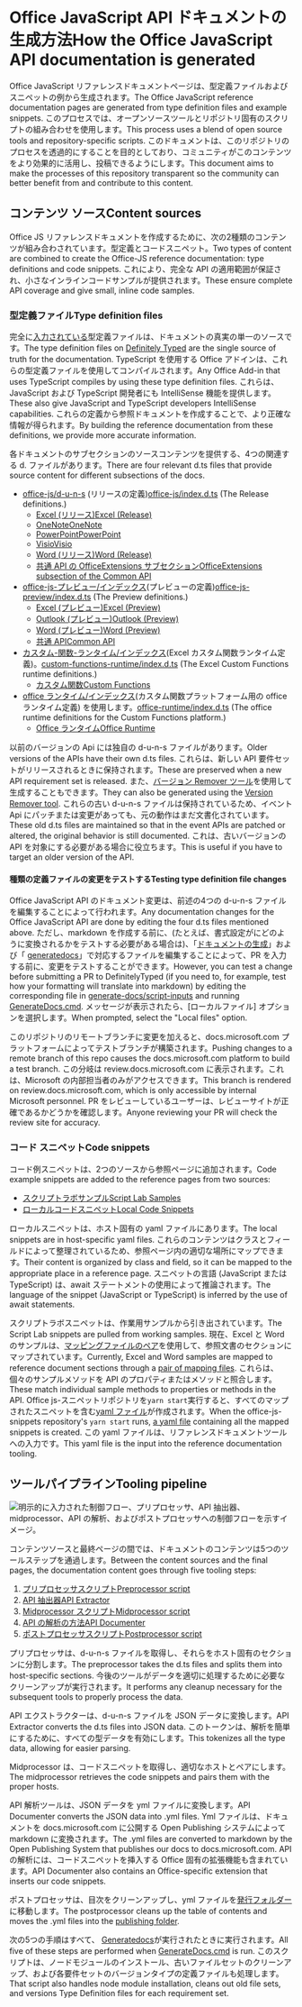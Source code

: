 # <a name="how-the-office-javascript-api-documentation-is-generated"></a><span data-ttu-id="0832a-101">Office JavaScript API ドキュメントの生成方法</span><span class="sxs-lookup"><span data-stu-id="0832a-101">How the Office JavaScript API documentation is generated</span></span>

<span data-ttu-id="0832a-102">Office JavaScript リファレンスドキュメントページは、型定義ファイルおよびスニペットの例から生成されます。</span><span class="sxs-lookup"><span data-stu-id="0832a-102">The Office JavaScript reference documentation pages are generated from type definition files and example snippets.</span></span> <span data-ttu-id="0832a-103">このプロセスでは、オープンソースツールとリポジトリ固有のスクリプトの組み合わせを使用します。</span><span class="sxs-lookup"><span data-stu-id="0832a-103">This process uses a blend of open source tools and repository-specific scripts.</span></span> <span data-ttu-id="0832a-104">このドキュメントは、このリポジトリのプロセスを透過的にすることを目的としており、コミュニティがこのコンテンツをより効果的に活用し、投稿できるようにします。</span><span class="sxs-lookup"><span data-stu-id="0832a-104">This document aims to make the processes of this repository transparent so the community can better benefit from and contribute to this content.</span></span>

## <a name="content-sources"></a><span data-ttu-id="0832a-105">コンテンツ ソース</span><span class="sxs-lookup"><span data-stu-id="0832a-105">Content sources</span></span>

<span data-ttu-id="0832a-106">Office JS リファレンスドキュメントを作成するために、次の2種類のコンテンツが組み合わされています。型定義とコードスニペット。</span><span class="sxs-lookup"><span data-stu-id="0832a-106">Two types of content are combined to create the Office-JS reference documentation: type definitions and code snippets.</span></span> <span data-ttu-id="0832a-107">これにより、完全な API の適用範囲が保証され、小さなインラインコードサンプルが提供されます。</span><span class="sxs-lookup"><span data-stu-id="0832a-107">These ensure complete API coverage and give small, inline code samples.</span></span>

### <a name="type-definition-files"></a><span data-ttu-id="0832a-108">型定義ファイル</span><span class="sxs-lookup"><span data-stu-id="0832a-108">Type definition files</span></span>

<span data-ttu-id="0832a-109">完全に[入力されている](https://github.com/DefinitelyTyped/DefinitelyTyped)型定義ファイルは、ドキュメントの真実の単一のソースです。</span><span class="sxs-lookup"><span data-stu-id="0832a-109">The type definition files on [Definitely Typed](https://github.com/DefinitelyTyped/DefinitelyTyped) are the single source of truth for the documentation.</span></span> <span data-ttu-id="0832a-110">TypeScript を使用する Office アドインは、これらの型定義ファイルを使用してコンパイルされます。</span><span class="sxs-lookup"><span data-stu-id="0832a-110">Any Office Add-in that uses TypeScript compiles by using these type definition files.</span></span> <span data-ttu-id="0832a-111">これらは、JavaScript および TypeScript 開発者にも IntelliSense 機能を提供します。</span><span class="sxs-lookup"><span data-stu-id="0832a-111">These also give JavaScript and TypeScript developers IntelliSense capabilities.</span></span> <span data-ttu-id="0832a-112">これらの定義から参照ドキュメントを作成することで、より正確な情報が得られます。</span><span class="sxs-lookup"><span data-stu-id="0832a-112">By building the reference documentation from these definitions, we provide more accurate information.</span></span>

<span data-ttu-id="0832a-113">各ドキュメントのサブセクションのソースコンテンツを提供する、4つの関連する d. ファイルがあります。</span><span class="sxs-lookup"><span data-stu-id="0832a-113">There are four relevant d.ts files that provide source content for different subsections of the docs.</span></span>

- <span data-ttu-id="0832a-114">[office-js/d-u-n-s](https://raw.githubusercontent.com/DefinitelyTyped/DefinitelyTyped/master/types/office-js/index.d.ts) (リリースの定義)</span><span class="sxs-lookup"><span data-stu-id="0832a-114">[office-js/index.d.ts](https://raw.githubusercontent.com/DefinitelyTyped/DefinitelyTyped/master/types/office-js/index.d.ts) (The Release definitions.)</span></span>
  - [<span data-ttu-id="0832a-115">Excel (リリース)</span><span class="sxs-lookup"><span data-stu-id="0832a-115">Excel (Release)</span></span>](https://docs.microsoft.com/javascript/api/excel_release)
  - [<span data-ttu-id="0832a-116">OneNote</span><span class="sxs-lookup"><span data-stu-id="0832a-116">OneNote</span></span>](https://docs.microsoft.com/javascript/api/onenote)
  - [<span data-ttu-id="0832a-117">PowerPoint</span><span class="sxs-lookup"><span data-stu-id="0832a-117">PowerPoint</span></span>](https://docs.microsoft.com/javascript/api/powerpoint)
  - [<span data-ttu-id="0832a-118">Visio</span><span class="sxs-lookup"><span data-stu-id="0832a-118">Visio</span></span>](https://docs.microsoft.com/javascript/api/visio)
  - [<span data-ttu-id="0832a-119">Word (リリース)</span><span class="sxs-lookup"><span data-stu-id="0832a-119">Word (Release)</span></span>](https://docs.microsoft.com/javascript/api/word_release)
  - [<span data-ttu-id="0832a-120">共通 API の OfficeExtensions サブセクション</span><span class="sxs-lookup"><span data-stu-id="0832a-120">OfficeExtensions subsection of the Common API</span></span>](https://docs.microsoft.com/javascript/api/office)
- <span data-ttu-id="0832a-121">[office-js-プレビュー/インデックス](https://raw.githubusercontent.com/DefinitelyTyped/DefinitelyTyped/master/types/office-js-preview/index.d.ts)(プレビューの定義)</span><span class="sxs-lookup"><span data-stu-id="0832a-121">[office-js-preview/index.d.ts](https://raw.githubusercontent.com/DefinitelyTyped/DefinitelyTyped/master/types/office-js-preview/index.d.ts) (The Preview definitions.)</span></span>
  - [<span data-ttu-id="0832a-122">Excel (プレビュー)</span><span class="sxs-lookup"><span data-stu-id="0832a-122">Excel (Preview)</span></span>](https://docs.microsoft.com/javascript/api/excel)
  - [<span data-ttu-id="0832a-123">Outlook (プレビュー)</span><span class="sxs-lookup"><span data-stu-id="0832a-123">Outlook (Preview)</span></span>](https://docs.microsoft.com/javascript/api/outlook)
  - [<span data-ttu-id="0832a-124">Word (プレビュー)</span><span class="sxs-lookup"><span data-stu-id="0832a-124">Word (Preview)</span></span>](https://docs.microsoft.com/javascript/api/word)
  - [<span data-ttu-id="0832a-125">共通 API</span><span class="sxs-lookup"><span data-stu-id="0832a-125">Common API</span></span>](https://docs.microsoft.com/javascript/api/office)
- <span data-ttu-id="0832a-126">[カスタム-関数-ランタイム/インデックス](https://github.com/DefinitelyTyped/DefinitelyTyped/blob/master/types/custom-functions-runtime/index.d.ts)(Excel カスタム関数ランタイム定義)。</span><span class="sxs-lookup"><span data-stu-id="0832a-126">[custom-functions-runtime/index.d.ts](https://github.com/DefinitelyTyped/DefinitelyTyped/blob/master/types/custom-functions-runtime/index.d.ts) (The Excel Custom Functions runtime definitions.)</span></span>
  - [<span data-ttu-id="0832a-127">カスタム関数</span><span class="sxs-lookup"><span data-stu-id="0832a-127">Custom Functions</span></span>](https://docs.microsoft.com/javascript/api/custom-functions-runtime)
- <span data-ttu-id="0832a-128">[office ランタイム/インデックス](https://github.com/DefinitelyTyped/DefinitelyTyped/blob/master/types/office-runtime/index.d.ts)(カスタム関数プラットフォーム用の office ランタイム定義) を使用します。</span><span class="sxs-lookup"><span data-stu-id="0832a-128">[office-runtime/index.d.ts](https://github.com/DefinitelyTyped/DefinitelyTyped/blob/master/types/office-runtime/index.d.ts) (The office runtime definitions for the Custom Functions platform.)</span></span>
  - [<span data-ttu-id="0832a-129">Office ランタイム</span><span class="sxs-lookup"><span data-stu-id="0832a-129">Office Runtime</span></span>](https://docs.microsoft.com/javascript/api/office-runtime)

<span data-ttu-id="0832a-130">以前のバージョンの Api には独自の d-u-n-s ファイルがあります。</span><span class="sxs-lookup"><span data-stu-id="0832a-130">Older versions of the APIs have their own d.ts files.</span></span> <span data-ttu-id="0832a-131">これらは、新しい API 要件セットがリリースされるときに保持されます。</span><span class="sxs-lookup"><span data-stu-id="0832a-131">These are preserved when a new API requirement set is released.</span></span> <span data-ttu-id="0832a-132">また、[バージョン Remover ツール](https://github.com/OfficeDev/office-js-docs-reference/blob/master/generate-docs/tools/VersionRemover.ts)を使用して生成することもできます。</span><span class="sxs-lookup"><span data-stu-id="0832a-132">They can also be generated using the [Version Remover tool](https://github.com/OfficeDev/office-js-docs-reference/blob/master/generate-docs/tools/VersionRemover.ts).</span></span> <span data-ttu-id="0832a-133">これらの古い d-u-n-s ファイルは保持されているため、イベント Api にパッチまたは変更があっても、元の動作はまだ文書化されています。</span><span class="sxs-lookup"><span data-stu-id="0832a-133">These old d.ts files are maintained so that in the event APIs are patched or altered, the original behavior is still documented.</span></span> <span data-ttu-id="0832a-134">これは、古いバージョンの API を対象にする必要がある場合に役立ちます。</span><span class="sxs-lookup"><span data-stu-id="0832a-134">This is useful if you have to target an older version of the API.</span></span>

#### <a name="testing-type-definition-file-changes"></a><span data-ttu-id="0832a-135">種類の定義ファイルの変更をテストする</span><span class="sxs-lookup"><span data-stu-id="0832a-135">Testing type definition file changes</span></span>

<span data-ttu-id="0832a-136">Office JavaScript API のドキュメント変更は、前述の4つの d-u-n-s ファイルを編集することによって行われます。</span><span class="sxs-lookup"><span data-stu-id="0832a-136">Any documentation changes for the Office JavaScript API are done by editing the four d.ts files mentioned above.</span></span> <span data-ttu-id="0832a-137">ただし、markdown を作成する前に、(たとえば、書式設定がにどのように変換されるかをテストする必要がある場合は)、「[ドキュメントの生成](https://github.com/OfficeDev/office-js-docs-reference/tree/master/generate-docs/script-inputs)」および「 [generatedocs](https://github.com/OfficeDev/office-js-docs-reference/blob/master/generate-docs/GenerateDocs.cmd)」で対応するファイルを編集することによって、PR を入力する前に、変更をテストすることができます。</span><span class="sxs-lookup"><span data-stu-id="0832a-137">However, you can test a change before submitting a PR to DefinitelyTyped (if you need to, for example, test how your formatting will translate into markdown) by editing the corresponding file in [generate-docs/script-inputs](https://github.com/OfficeDev/office-js-docs-reference/tree/master/generate-docs/script-inputs) and running [GenerateDocs.cmd](https://github.com/OfficeDev/office-js-docs-reference/blob/master/generate-docs/GenerateDocs.cmd).</span></span> <span data-ttu-id="0832a-138">メッセージが表示されたら、[ローカルファイル] オプションを選択します。</span><span class="sxs-lookup"><span data-stu-id="0832a-138">When prompted, select the "Local files" option.</span></span>

<span data-ttu-id="0832a-139">このリポジトリのリモートブランチに変更を加えると、docs.microsoft.com プラットフォームによってテストブランチが構築されます。</span><span class="sxs-lookup"><span data-stu-id="0832a-139">Pushing changes to a remote branch of this repo causes the docs.microsoft.com platform to build a test branch.</span></span> <span data-ttu-id="0832a-140">この分岐は review.docs.microsoft.com に表示されます。これは、Microsoft の内部担当者のみがアクセスできます。</span><span class="sxs-lookup"><span data-stu-id="0832a-140">This branch is rendered on review.docs.microsoft.com, which is only accessible by internal Microsoft personnel.</span></span> <span data-ttu-id="0832a-141">PR をレビューしているユーザーは、レビューサイトが正確であるかどうかを確認します。</span><span class="sxs-lookup"><span data-stu-id="0832a-141">Anyone reviewing your PR will check the review site for accuracy.</span></span>

### <a name="code-snippets"></a><span data-ttu-id="0832a-142">コード スニペット</span><span class="sxs-lookup"><span data-stu-id="0832a-142">Code snippets</span></span>

<span data-ttu-id="0832a-143">コード例スニペットは、2つのソースから参照ページに追加されます。</span><span class="sxs-lookup"><span data-stu-id="0832a-143">Code example snippets are added to the reference pages from two sources:</span></span>

- [<span data-ttu-id="0832a-144">スクリプトラボサンプル</span><span class="sxs-lookup"><span data-stu-id="0832a-144">Script Lab Samples</span></span>](https://github.com/OfficeDev/office-js-snippets)
- [<span data-ttu-id="0832a-145">ローカルコードスニペット</span><span class="sxs-lookup"><span data-stu-id="0832a-145">Local Code Snippets</span></span>](https://github.com/OfficeDev/office-js-docs-reference/tree/master/docs/code-snippets)

<span data-ttu-id="0832a-146">ローカルスニペットは、ホスト固有の yaml ファイルにあります。</span><span class="sxs-lookup"><span data-stu-id="0832a-146">The local snippets are in host-specific yaml files.</span></span> <span data-ttu-id="0832a-147">これらのコンテンツはクラスとフィールドによって整理されているため、参照ページ内の適切な場所にマップできます。</span><span class="sxs-lookup"><span data-stu-id="0832a-147">Their content is organized by class and field, so it can be mapped to the appropriate place in a reference page.</span></span> <span data-ttu-id="0832a-148">スニペットの言語 (JavaScript または TypeScript) は、await ステートメントの使用によって推論されます。</span><span class="sxs-lookup"><span data-stu-id="0832a-148">The language of the snippet (JavaScript or TypeScript) is inferred by the use of await statements.</span></span>

<span data-ttu-id="0832a-149">スクリプトラボスニペットは、作業用サンプルから引き出されています。</span><span class="sxs-lookup"><span data-stu-id="0832a-149">The Script Lab snippets are pulled from working samples.</span></span> <span data-ttu-id="0832a-150">現在、Excel と Word のサンプルは、[マッピングファイルのペア](https://github.com/OfficeDev/office-js-snippets/tree/master/snippet-extractor-metadata)を使用して、参照文書のセクションにマップされています。</span><span class="sxs-lookup"><span data-stu-id="0832a-150">Currently, Excel and Word samples are mapped to reference document sections through a [pair of mapping files](https://github.com/OfficeDev/office-js-snippets/tree/master/snippet-extractor-metadata).</span></span> <span data-ttu-id="0832a-151">これらは、個々のサンプルメソッドを API のプロパティまたはメソッドと照合します。</span><span class="sxs-lookup"><span data-stu-id="0832a-151">These match individual sample methods to properties or methods in the API.</span></span> <span data-ttu-id="0832a-152">Office js-スニペットリポジトリを`yarn start`実行すると、すべてのマップされたスニペットを含む[yaml ファイル](https://github.com/OfficeDev/office-js-snippets/blob/master/snippet-extractor-output/snippets.yaml)が作成されます。</span><span class="sxs-lookup"><span data-stu-id="0832a-152">When the office-js-snippets repository's `yarn start` runs, [a yaml file](https://github.com/OfficeDev/office-js-snippets/blob/master/snippet-extractor-output/snippets.yaml) containing all the mapped snippets is created.</span></span> <span data-ttu-id="0832a-153">この yaml ファイルは、リファレンスドキュメントツールへの入力です。</span><span class="sxs-lookup"><span data-stu-id="0832a-153">This yaml file is the input into the reference documentation tooling.</span></span>

## <a name="tooling-pipeline"></a><span data-ttu-id="0832a-154">ツールパイプライン</span><span class="sxs-lookup"><span data-stu-id="0832a-154">Tooling pipeline</span></span>

![明示的に入力された制御フロー、プリプロセッサ、API 抽出器、midprocessor、API の解析、およびポストプロセッサへの制御フローを示すイメージ。](ToolingPipeline.png)

<span data-ttu-id="0832a-156">コンテンツソースと最終ページの間では、ドキュメントのコンテンツは5つのツールステップを通過します。</span><span class="sxs-lookup"><span data-stu-id="0832a-156">Between the content sources and the final pages, the documentation content goes through five tooling steps:</span></span>

1. [<span data-ttu-id="0832a-157">プリプロセッサスクリプト</span><span class="sxs-lookup"><span data-stu-id="0832a-157">Preprocessor script</span></span>](https://github.com/OfficeDev/office-js-docs-reference/blob/master/generate-docs/scripts/preprocessor.ts)
1. [<span data-ttu-id="0832a-158">API 抽出器</span><span class="sxs-lookup"><span data-stu-id="0832a-158">API Extractor</span></span>](https://api-extractor.com/)
1. [<span data-ttu-id="0832a-159">Midprocessor スクリプト</span><span class="sxs-lookup"><span data-stu-id="0832a-159">Midprocessor script</span></span>](https://github.com/OfficeDev/office-js-docs-reference/blob/master/generate-docs/scripts/midprocessor.ts)
1. [<span data-ttu-id="0832a-160">API の解析の方法</span><span class="sxs-lookup"><span data-stu-id="0832a-160">API Documenter</span></span>](https://github.com/microsoft/rushstack/blob/master/apps/api-documenter/README.md)
1. [<span data-ttu-id="0832a-161">ポストプロセッサスクリプト</span><span class="sxs-lookup"><span data-stu-id="0832a-161">Postprocessor script</span></span>](https://github.com/OfficeDev/office-js-docs-reference/blob/master/generate-docs/scripts/postprocessor.ts)

<span data-ttu-id="0832a-162">プリプロセッサは、d-u-n-s ファイルを取得し、それらをホスト固有のセクションに分割します。</span><span class="sxs-lookup"><span data-stu-id="0832a-162">The preprocessor takes the d.ts files and splits them into host-specific sections.</span></span> <span data-ttu-id="0832a-163">今後のツールがデータを適切に処理するために必要なクリーンアップが実行されます。</span><span class="sxs-lookup"><span data-stu-id="0832a-163">It performs any cleanup necessary for the subsequent tools to properly process the data.</span></span>

<span data-ttu-id="0832a-164">API エクストラクターは、d-u-n-s ファイルを JSON データに変換します。</span><span class="sxs-lookup"><span data-stu-id="0832a-164">API Extractor converts the d.ts files into JSON data.</span></span> <span data-ttu-id="0832a-165">このトークンは、解析を簡単にするために、すべての型データを有効にします。</span><span class="sxs-lookup"><span data-stu-id="0832a-165">This tokenizes all the type data, allowing for easier parsing.</span></span>

<span data-ttu-id="0832a-166">Midprocessor は、コードスニペットを取得し、適切なホストとペアにします。</span><span class="sxs-lookup"><span data-stu-id="0832a-166">The midprocessor retrieves the code snippets and pairs them with the proper hosts.</span></span>

<span data-ttu-id="0832a-167">API 解析ツールは、JSON データを yml ファイルに変換します。</span><span class="sxs-lookup"><span data-stu-id="0832a-167">API Documenter converts the JSON data into .yml files.</span></span> <span data-ttu-id="0832a-168">Yml ファイルは、ドキュメントを docs.microsoft.com に公開する Open Publishing システムによって markdown に変換されます。</span><span class="sxs-lookup"><span data-stu-id="0832a-168">The .yml files are converted to markdown by the Open Publishing System that publishes our docs to docs.microsoft.com.</span></span> <span data-ttu-id="0832a-169">API の解析には、コードスニペットを挿入する Office 固有の拡張機能も含まれています。</span><span class="sxs-lookup"><span data-stu-id="0832a-169">API Documenter also contains an Office-specific extension that inserts our code snippets.</span></span>

<span data-ttu-id="0832a-170">ポストプロセッサは、目次をクリーンアップし、yml ファイルを[発行フォルダー](https://github.com/OfficeDev/office-js-docs-reference/tree/master/docs/docs-ref-autogen)に移動します。</span><span class="sxs-lookup"><span data-stu-id="0832a-170">The postprocessor cleans up the table of contents and moves the .yml files into the [publishing folder](https://github.com/OfficeDev/office-js-docs-reference/tree/master/docs/docs-ref-autogen).</span></span>

<span data-ttu-id="0832a-171">次の5つの手順はすべて、 [Generatedocs](https://github.com/OfficeDev/office-js-docs-reference/blob/master/generate-docs/GenerateDocs.cmd)が実行されたときに実行されます。</span><span class="sxs-lookup"><span data-stu-id="0832a-171">All five of these steps are performed when [GenerateDocs.cmd](https://github.com/OfficeDev/office-js-docs-reference/blob/master/generate-docs/GenerateDocs.cmd) is run.</span></span> <span data-ttu-id="0832a-172">このスクリプトは、ノードモジュールのインストール、古いファイルセットのクリーンアップ、および各要件セットのバージョンタイプの定義ファイルも処理します。</span><span class="sxs-lookup"><span data-stu-id="0832a-172">That script also handles node module installation, cleans out old file sets, and versions Type Definition files for each requirement set.</span></span>
